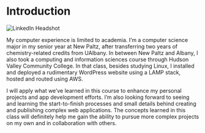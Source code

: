 # Introduction

![LinkedIn Headshot](https://media.licdn.com/dms/image/D4E03AQEqGvqsTwpkCA/profile-displayphoto-shrink_400_400/0/1674421172334?e=1700092800&v=beta&t=qvyK4k89sKtkpYAx5oEGatulpIsX51xATYgAeDM3rYo)

My computer experience is limited to academia. I’m a computer science major in my
senior year at New Paltz, after transferring two years of chemistry-related credits from UAlbany.
In between New Paltz and Albany, I also took a computing and information sciences course
through Hudson Valley Community College. In that class, besides studying Linux, I installed and
deployed a rudimentary WordPress website using a LAMP stack, hosted and routed using AWS.

I will apply what we’ve learned in this course to enhance my personal projects and app
development efforts. I’m also looking forward to seeing and learning the start-to-finish processes
and small details behind creating and publishing complex web applications. The concepts
learned in this class will definitely help me gain the ability to pursue more complex projects on
my own and in collaboration with others.
